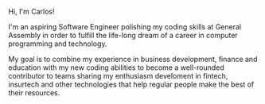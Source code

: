 Hi, I'm Carlos!

I'm an aspiring Software Engineer polishing my coding skills at General Assembly in order to fulfill the life-long dream of a career in computer programming and technology.

My goal is to combine my experience in business development, finance and education with my new coding abilities to become a well-rounded contributor to teams sharing my enthusiasm develoment in fintech, insurtech and other technologies that help regular people make the best of their resources.

